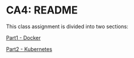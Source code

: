 CA4: README
==============

This class assignment is divided into two sections:

[Part1 - Docker](https://github.com/manel-rga/learning-containerization/blob/main/Part1/README.md)

[Part2 - Kubernetes](https://github.com/manel-rga/learning-containerization/blob/main/Part2/README.md)
